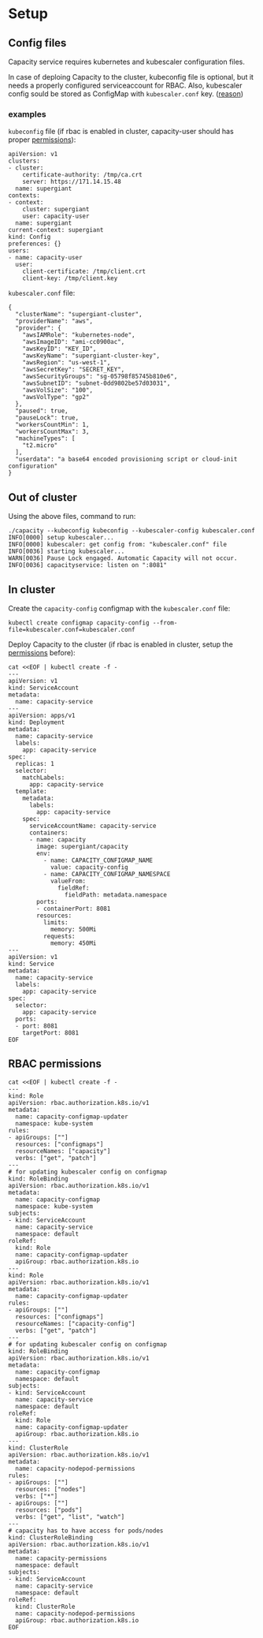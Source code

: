 # Setup

## Config files

Capacity service requires kubernetes and kubescaler configuration files.

In case of deploing Capacity to the cluster, kubeconfig file is optional, but it needs a properly configured serviceaccount for RBAC. Also, kubescaler config sould be stored as ConfigMap with `kubescaler.conf` key. ([reason](https://github.com/kubernetes/kubernetes/issues/60814))

### examples

`kubeconfig` file (if rbac is enabled in cluster, capacity-user should has proper [permissions](#rbac-permissions)):
```
apiVersion: v1
clusters:
- cluster:
    certificate-authority: /tmp/ca.crt
    server: https://171.14.15.48
  name: supergiant
contexts:
- context:
    cluster: supergiant
    user: capacity-user
  name: supergiant
current-context: supergiant
kind: Config
preferences: {}
users:
- name: capacity-user
  user:
    client-certificate: /tmp/client.crt
    client-key: /tmp/client.key

```

`kubescaler.conf` file:
```
{
  "clusterName": "supergiant-cluster",
  "providerName": "aws",
  "provider": {
    "awsIAMRole": "kubernetes-node",
    "awsImageID": "ami-cc0900ac",
    "awsKeyID": "KEY_ID",
    "awsKeyName": "supergiant-cluster-key",
    "awsRegion": "us-west-1",
    "awsSecretKey": "SECRET_KEY",
    "awsSecurityGroups": "sg-05798f85745b810e6",
    "awsSubnetID": "subnet-0dd9802be57d03031",
    "awsVolSize": "100",
    "awsVolType": "gp2"
  },
  "paused": true,
  "pauseLock": true,
  "workersCountMin": 1,
  "workersCountMax": 3,
  "machineTypes": [
    "t2.micro"
  ],
  "userdata": "a base64 encoded provisioning script or cloud-init configuration"
}
```

## Out of cluster

Using the above files, command to run:
```
./capacity --kubeconfig kubeconfig --kubescaler-config kubescaler.conf
INFO[0000] setup kubescaler...                          
INFO[0000] kubescaler: get config from: "kubescaler.conf" file 
INFO[0036] starting kubescaler...                       
WARN[0036] Pause Lock engaged. Automatic Capacity will not occur. 
INFO[0036] capacityservice: listen on ":8081" 
```

## In cluster

Create the `capacity-config` configmap with the `kubescaler.conf` file:
```
kubectl create configmap capacity-config --from-file=kubescaler.conf=kubescaler.conf
```

Deploy Capacity to the cluster (if rbac is enabled in cluster, setup the [permissions](#rbac-permissions) before):
```
cat <<EOF | kubectl create -f -
---
apiVersion: v1
kind: ServiceAccount
metadata:
  name: capacity-service
---
apiVersion: apps/v1
kind: Deployment
metadata:
  name: capacity-service
  labels:
    app: capacity-service
spec:
  replicas: 1
  selector:
    matchLabels:
      app: capacity-service
  template:
    metadata:
      labels:
        app: capacity-service
    spec:
      serviceAccountName: capacity-service
      containers:
      - name: capacity
        image: supergiant/capacity
        env:
          - name: CAPACITY_CONFIGMAP_NAME
            value: capacity-config
          - name: CAPACITY_CONFIGMAP_NAMESPACE
            valueFrom:
              fieldRef:
                fieldPath: metadata.namespace
        ports:
        - containerPort: 8081
        resources:
          limits:
            memory: 500Mi
          requests:
            memory: 450Mi
---
apiVersion: v1
kind: Service
metadata:
  name: capacity-service
  labels:
    app: capacity-service
spec:
  selector:
    app: capacity-service
  ports:
  - port: 8081
    targetPort: 8081
EOF
```

## RBAC permissions

```
cat <<EOF | kubectl create -f -
---
kind: Role
apiVersion: rbac.authorization.k8s.io/v1
metadata:
  name: capacity-configmap-updater
  namespace: kube-system
rules:
- apiGroups: [""]
  resources: ["configmaps"]
  resourceNames: ["capacity"]
  verbs: ["get", "patch"]
---
# for updating kubescaler config on configmap
kind: RoleBinding
apiVersion: rbac.authorization.k8s.io/v1
metadata:
  name: capacity-configmap
  namespace: kube-system
subjects:
- kind: ServiceAccount
  name: capacity-service
  namespace: default
roleRef:
  kind: Role
  name: capacity-configmap-updater
  apiGroup: rbac.authorization.k8s.io
---
kind: Role
apiVersion: rbac.authorization.k8s.io/v1
metadata:
  name: capacity-configmap-updater
rules:
- apiGroups: [""]
  resources: ["configmaps"]
  resourceNames: ["capacity-config"]
  verbs: ["get", "patch"]
---
# for updating kubescaler config on configmap
kind: RoleBinding
apiVersion: rbac.authorization.k8s.io/v1
metadata:
  name: capacity-configmap
  namespace: default
subjects:
- kind: ServiceAccount
  name: capacity-service
  namespace: default
roleRef:
  kind: Role
  name: capacity-configmap-updater
  apiGroup: rbac.authorization.k8s.io
---
kind: ClusterRole
apiVersion: rbac.authorization.k8s.io/v1
metadata:
  name: capacity-nodepod-permissions
rules:
- apiGroups: [""]
  resources: ["nodes"]
  verbs: ["*"]
- apiGroups: [""]
  resources: ["pods"]
  verbs: ["get", "list", "watch"]
---
# capacity has to have access for pods/nodes
kind: ClusterRoleBinding
apiVersion: rbac.authorization.k8s.io/v1
metadata:
  name: capacity-permissions
  namespace: default
subjects:
- kind: ServiceAccount
  name: capacity-service
  namespace: default
roleRef:
  kind: ClusterRole
  name: capacity-nodepod-permissions
  apiGroup: rbac.authorization.k8s.io
EOF
```
